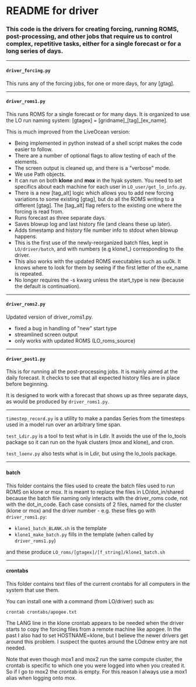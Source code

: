 # README for driver

### This code is the drivers for creating forcing, running ROMS, post-processing, and other jobs that require us to control complex, repetitive tasks, either for a single forecast or for a long series of days.

---
#### `driver_forcing.py`

This runs any of the forcing jobs, for one or more days, for any [gtag].

---

#### `driver_roms1.py`

This runs ROMS for a single forecast or for many days. It is organized to use the LO run naming system: [gtagex] = [gridname]\_[tag]\_[ex_name].

This is much improved from the LiveOcean version:
- Being implemented in python instead of a shell script makes the code easier to follow.
- There are a number of optional flags to allow testing of each of the elements.
- The screen output is cleaned up, and there is a "verbose" mode.
- We use Path objects.
- It can run on both **klone** and **mox** in the hyak system.  You need to set specifics about each machine for each user in `LO_user/get_lo_info.py`.
- There is a new [tag_alt] logic which allows you to add new forcing variations to some existing [gtag], but do all the ROMS writing to a different [gtag]. The [tag_alt] flag refers to the existing one where the forcing is read from.
- Runs forecast as three separate days.
- Saves blowup log and last history file (and cleans these up later).
- Adds timestamp and history file number info to stdout when blowup happens.
- This is the first use of the newly-reorganized batch files, kept in `LO/driver/batch`, and with numbers (e.g klone1_) corresponding to the driver.
- This also works with the updated ROMS executables such as uu0k. It knows where to look for them by seeing if the first letter of the ex_name is repeated.
- No longer requires the -s kwarg unless the start_type is new (because the default is continuation).

---

#### `driver_roms2.py`

Updated version of driver_roms1.py.
- fixed a bug in handling of "new" start type
- streamlined screen output
- only works with updated ROMS (LO_roms_source)

---

#### `driver_post1.py`

This is for running all the post-processing jobs.  It is mainly aimed at the daily forecast.  It checks to see that all expected history files are in place before beginning.

It is designed to work with a forecast that shows up as three separate days, as would be produced by `driver_roms1.py`.

---

`timestep_record.py` is a utility to make a pandas Series from the timesteps used in a model run over an arbitrary time span.

`test_Ldir.py` is a tool to test what is in Ldir. It avoids the use of the lo_tools package so it can run on the hyak clusters (mox and klone), and cron.

`test_loenv.py` also tests what is in Ldir, but using the lo_tools package.

---

#### batch

This folder contains the files used to create the batch files used to run ROMS on klone or mox.  It is meant to replace the files in LO/dot_in/shared because the batch file naming only interacts with the driver_roms code, not with the dot_in_code.  Each case consists of 2 files, named for the cluster (klone or mox) and the driver number - e.g. these files go with `driver_roms1.py`:

- `klone1_batch_BLANK.sh` is the template
- `klone1_make_batch.py` fills in the template (when called by `driver_roms1.py`)

and these produce `LO_roms/[gtagex]/[f_string]/klone1_batch.sh`

---

#### crontabs

This folder contains text files of the current crontabs for all computers in the system that use them.

You can install one with a command (from LO/driver) such as:

```
crontab crontabs/apogee.txt
```

The LANG line in the klone crontab appears to be needed when the driver starts to copy the forcing files from a remote machine like apogee.  In the past I also had to set HOSTNAME=klone, but I believe the newer drivers get around this problem. I suspect the quotes around the LOdnew entry are not needed.

Note that even though mox1 and mox2 run the same compute cluster, the crontab is specific to which one you were logged into when you created it.  So if I go to mox2 the crontab is empty.  For this reason I always use a mox1 alias when logging onto mox.
